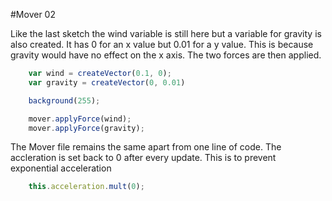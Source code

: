 #Mover 02

Like the last sketch the wind variable is still here but a variable for gravity is also created. It has 0 for an x value but 0.01 for a y value. This is because gravity would have no effect on the x axis. The two forces are then applied. 
```js
	var wind = createVector(0.1, 0);
    var gravity = createVector(0, 0.01)

    background(255);

    mover.applyForce(wind);
    mover.applyForce(gravity);
```

The Mover file remains the same apart from one line of code. The accleration is set back to 0 after every update. This is to prevent exponential acceleration
```js
	this.acceleration.mult(0);
```